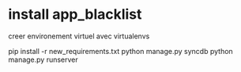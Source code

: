 # install app_blacklist

creer environement virtuel avec virtualenvs

pip install -r new_requirements.txt
python manage.py syncdb
python manage.py runserver
